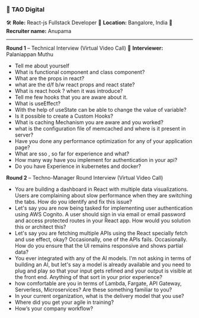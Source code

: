 ### 🏢 **TAO Digital**
🛠️ **Role:** React-js Fullstack Developer
📍 **Location:** Bangalore, India
👤 **Recruiter name:** Anupama

---
**Round 1** – Technical Interview (Virtual Video Call)
👤 **Interviewer:** Palaniappan Muthu
- Tell me about yourself
- What is functional component and class component?
- What are the props in react?
- what are the d/f b/w react props and react state?
- What is react hook ? when it was introduce?
- Tell me few hooks that you are aware about it.
- What is useEffect?
- With the help of useState can be able to change the value of variable?
- Is it possible to create a Custom Hooks?
- What is caching Mechanism you are aware and you worked?
- what is the configuration file of memcached and where is it present in server?
- Have you done any performance optimization for any of your application page?
- What are sso , so far for experience and what?
- How many way have you implement for authentication in your api?
- Do you have Experience in kubernetes and docker?

**Round 2** – Techno-Manager Round Interview (Virtual Video Call)
- You are building a dashboard in React with multiple data visualizations. Users are complaining about slow performance when they are switching the tabs. How do you identify and fix this issue?
- Let's say you are now being tasked for implementing user authentication using AWS Cognito. A user should sign in via email or email password and access protected routes in your React app. How would you solution this or architect this?
- Let's say you are fetching multiple APIs using the React specially fetch and use effect, okay? Occasionally, one of the APIs fails. Occasionally. How do you ensure that the UI remains responsive and shows partial data?
- You ever integrated with any of the AI models. I'm not asking in terms of building an AI, but let's say a model is already available and you need to plug and play so that your input gets refined and your output is visible at the front end. Anything of that sort in your prior experience?
- how comfortable are you in terms of Lambda, Fargate, API Gateway, Serverless, Microservices? Are these something familiar to you?
- In your current organization, what is the delivery model that you use?
- Where did you get your agile in training?
- How’s your company workflow?



